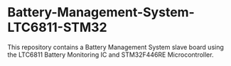 # Battery-Management-System-LTC6811-STM32
 This repository contains a Battery Management System slave board using the LTC6811 Battery Monitoring IC and STM32F446RE Microcontroller.

